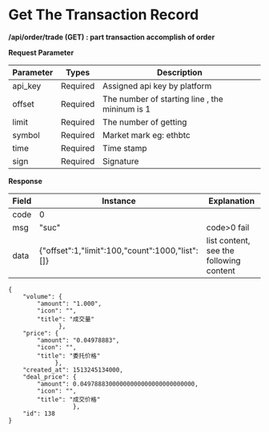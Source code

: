 # Get The Transaction Record

**/api/order/trade  (GET) : part transaction accomplish  of order**

 **Request Parameter**

| Parameter | Types    | Description                              |
| --------- | -------- | ---------------------------------------- |
| api_key   | Required | Assigned api key by platform             |
| offset    | Required | The number of  starting line , the mininum is 1 |
| limit     | Required | The number of getting                    |
| symbol    | Required | Market mark eg: ethbtc                   |
| time      | Required | Time stamp                               |
| sign      | Required | Signature                                |

 

**Response**

 

| Field | Instance                                 | Explanation                             |
| ----- | ---------------------------------------- | --------------------------------------- |
| code  | 0                                        |                                         |
| msg   | "suc"                                    | code>0 fail                             |
| data  | {"offset":1,"limit":100,"count":1000,"list":[]} | list content, see the following content |

 

```
{
	"volume": {
		"amount": "1.000",
		"icon": "",
		"title": "成交量"
	          },
	"price": {
		"amount": "0.04978883",
		"icon": "",
		"title": "委托价格"
	         },
	"created_at": 1513245134000,
	"deal_price": {
		"amount": 0.04978883000000000000000000000000,
		"icon": "",
		"title": "成交价格"
	              },
	"id": 138
}

```
